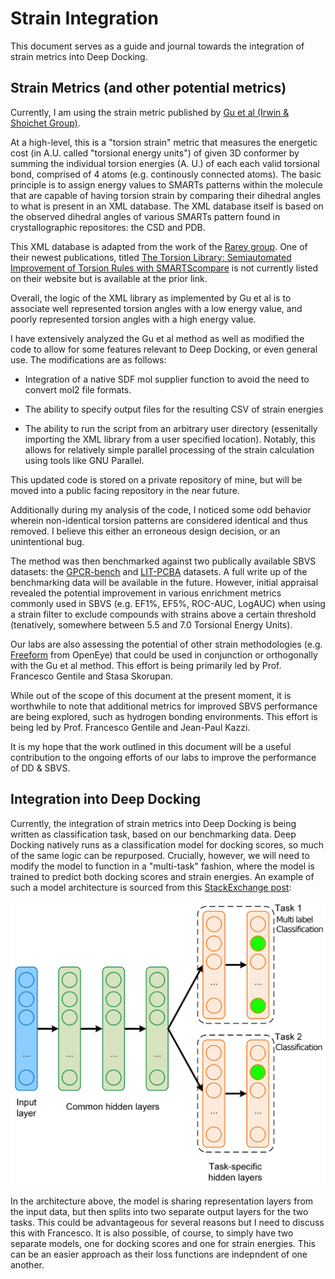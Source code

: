 # Strain Integration 

This document serves as a guide and journal towards the integration of strain metrics into Deep Docking. 

## Strain Metrics (and other potential metrics)

Currently, I am using the strain metric published by [Gu et al (Irwin & Shoichet Group)](https://pubs.acs.org/doi/10.1021/acs.jcim.1c00368). 

At a high-level, this is a "torsion strain" metric that measures the energetic cost (in A.U. called "torsional energy units") of given 3D conformer by summing the individual torsion energies (A. U.) of each each valid torsional bond, comprised of 4 atoms (e.g. continously connected atoms). The basic principle is to assign energy values to SMARTs patterns within the molecule that are capable of having torsion strain by comparing their dihedral angles to what is present in an XML database. The XML database itself is based on the observed dihedral angles of various SMARTs pattern found in crystallographic repositores: the CSD and PDB.

This XML database is adapted from the work of the [Rarey group](https://www.zbh.uni-hamburg.de/en/forschung/amd/datasets/torsion-library.html). One of their newest publications, titled [The Torsion Library: Semiautomated Improvement of Torsion Rules with SMARTScompare](https://pubs.acs.org/doi/full/10.1021/acs.jcim.2c00043) is not currently listed on their website but is available at the prior link.

Overall, the logic of the XML library as implemented by Gu et al is to associate well represented torsion angles with a low energy value, and poorly represented torsion angles with a high energy value. 

I have extensively analyzed the Gu et al method as well as modified the code to allow for some features relevant to Deep Docking, or even general use. The modifications are as follows:

* Integration of a native SDF mol supplier function to avoid the need to convert mol2 file formats. 

* The ability to specify output files for the resulting CSV of strain energies

* The ability to run the script from an arbitrary user directory (essenitally importing the XML library from a user specified location). Notably, this allows for relatively simple parallel processing of the strain calculation using tools like GNU Parallel. 

This updated code is stored on a private repository of mine, but will be moved into a public facing repository in the near future. 

Additionally during my analysis of the code, I noticed some odd behavior wherein non-identical torsion patterns are considered identical and thus removed. I believe this either an erroneous design decision, or an unintentional bug. 

The method was then benchmarked against two publically available SBVS datasets: the [GPCR-bench](https://pubs.acs.org/doi/full/10.1021/acs.jcim.5b00660) and [LIT-PCBA](https://pubs.acs.org/doi/10.1021/acs.jcim.0c00155) datasets. A full write up of the benchmarking data will be available in the future. However, initial appraisal revealed the potential improvement in various enrichment metrics commonly used in SBVS (e.g. EF1%, EF5%, ROC-AUC, LogAUC) when using a strain filter to exclude compounds with strains above a certain threshold (tenatively, somewhere between 5.5 and 7.0 Torsional Energy Units). 

Our labs are also assessing the potential of other strain methodologies (e.g. [Freeform](https://docs.eyesopen.com/applications/szybki/theory/freeform_theory.html) from OpenEye) that could be used in conjunction or orthogonally with the Gu et al method. This effort is being primarily led by Prof. Francesco Gentile and Stasa Skorupan. 

While out of the scope of this document at the present moment, it is worthwhile to note that additional metrics for improved SBVS performance are being explored, such as hydrogen bonding environments. This effort is being led by Prof. Francesco Gentile and Jean-Paul Kazzi. 

It is my hope that the work outlined in this document will be a useful contribution to the ongoing efforts of our labs to improve the performance of DD & SBVS. 

## Integration into Deep Docking

Currently, the integration of strain metrics into Deep Docking is being written as classification task, based on our benchmarking data. Deep Docking natively runs as a classification model for docking scores, so much of the same logic can be repurposed. Crucially, however, we will need to modify the model to function in a "multi-task" fashion, where the model is trained to predict both docking scores and strain energies. An example of such a model architecture is sourced from this [StackExchange post](https://ai.stackexchange.com/questions/34785/what-is-the-difference-between-multi-label-and-multi-task-classification):

![Multi-Task Model Architecture](.StrainIntegrationImages/Multitask_classification_stackexchange.png)

In the architecture above, the model is sharing representation layers from the input data, but then splits into two separate output layers for the two tasks. This could be advantageous for several reasons but I need to discuss this with Francesco. It is also possible, of course, to simply have two separate models, one for docking scores and one for strain energies. This can be an easier approach as their loss functions are indepndent of one another. 